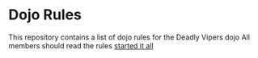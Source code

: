 Dojo Rules
==========

This repository contains a list of dojo rules for the Deadly Vipers dojo
All members should read the rules
[started it all](https://github.com/deadlyvipers)

